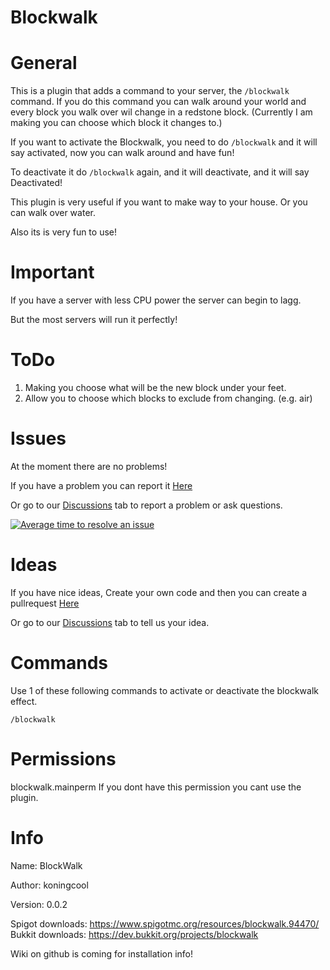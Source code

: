 # Blockwalk




# General
This is a plugin that adds a command to your server, the `/blockwalk` command. If you do this command you can walk around your world and every block you walk over wil change in a redstone block. (Currently I am making you can choose which block it changes to.)

If you want to activate the Blockwalk, you need to do `/blockwalk` and it will say activated, now you can walk around and have fun!

To deactivate it do `/blockwalk` again, and it will deactivate, and it will say Deactivated!


This plugin is very useful if you want to make way to your house.
Or you can walk over water.

Also its is very fun to use!


# Important

If you have a server with less CPU power the server can begin to lagg.

But the most servers will run it perfectly!

# ToDo

1. Making you choose what will be the new block under your feet.
2. Allow you to choose which blocks to exclude from changing. (e.g. air)

# Issues

At the moment there are no problems!

If you have a problem you can report it [Here](https://github.com/koningcool/blockwalk/issues/new)

Or go to our [Discussions](https://github.com/koningcool/blockwalk/discussions) tab to report a problem or ask questions.

[![Average time to resolve an issue](http://isitmaintained.com/badge/resolution/koningcool/blockwalk.svg)](http://isitmaintained.com/project/koningcool/blockwalk "Average time to resolve an issue")

# Ideas

If you have nice ideas, Create your own code and then you can create a pullrequest [Here](https://github.com/koningcool/blockwalk/pulls)

Or go to our [Discussions](https://github.com/koningcool/blockwalk/discussions) tab to tell us your idea.

# Commands

Use 1 of these following commands to activate or deactivate the blockwalk effect.

`/blockwalk`


# Permissions

blockwalk.mainperm
If you dont have this permission you cant use the plugin.


# Info
Name: BlockWalk

Author: koningcool

Version: 0.0.2

Spigot downloads: https://www.spigotmc.org/resources/blockwalk.94470/
Bukkit downloads: https://dev.bukkit.org/projects/blockwalk


Wiki on github is coming for installation info!
 
 
